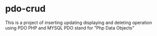 # pdo-crud

This is a project of inserting updating displaying and deleting operation using PDO PHP and MYSQL
PDO stand for "Php Data Objects"
